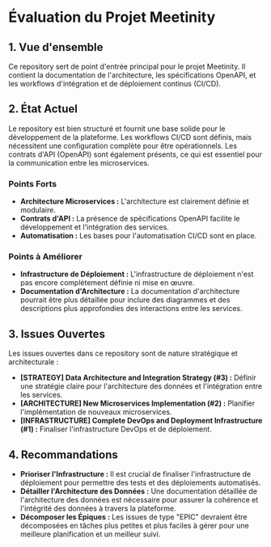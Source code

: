 # Évaluation du Projet Meetinity

## 1. Vue d'ensemble

Ce repository sert de point d'entrée principal pour le projet Meetinity. Il contient la documentation de l'architecture, les spécifications OpenAPI, et les workflows d'intégration et de déploiement continus (CI/CD).

## 2. État Actuel

Le repository est bien structuré et fournit une base solide pour le développement de la plateforme. Les workflows CI/CD sont définis, mais nécessitent une configuration complète pour être opérationnels. Les contrats d'API (OpenAPI) sont également présents, ce qui est essentiel pour la communication entre les microservices.

### Points Forts

- **Architecture Microservices :** L'architecture est clairement définie et modulaire.
- **Contrats d'API :** La présence de spécifications OpenAPI facilite le développement et l'intégration des services.
- **Automatisation :** Les bases pour l'automatisation CI/CD sont en place.

### Points à Améliorer

- **Infrastructure de Déploiement :** L'infrastructure de déploiement n'est pas encore complètement définie ni mise en œuvre.
- **Documentation d'Architecture :** La documentation d'architecture pourrait être plus détaillée pour inclure des diagrammes et des descriptions plus approfondies des interactions entre les services.

## 3. Issues Ouvertes

Les issues ouvertes dans ce repository sont de nature stratégique et architecturale :

- **[STRATEGY] Data Architecture and Integration Strategy (#3) :** Définir une stratégie claire pour l'architecture des données et l'intégration entre les services.
- **[ARCHITECTURE] New Microservices Implementation (#2) :** Planifier l'implémentation de nouveaux microservices.
- **[INFRASTRUCTURE] Complete DevOps and Deployment Infrastructure (#1) :** Finaliser l'infrastructure DevOps et de déploiement.

## 4. Recommandations

- **Prioriser l'Infrastructure :** Il est crucial de finaliser l'infrastructure de déploiement pour permettre des tests et des déploiements automatisés.
- **Détailler l'Architecture des Données :** Une documentation détaillée de l'architecture des données est nécessaire pour assurer la cohérence et l'intégrité des données à travers la plateforme.
- **Décomposer les Épiques :** Les issues de type "EPIC" devraient être décomposées en tâches plus petites et plus faciles à gérer pour une meilleure planification et un meilleur suivi.

